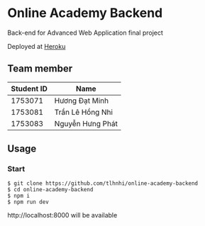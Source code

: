 # Online Academy Backend

Back-end for Advanced Web Application final project

Deployed at [Heroku](https://online-academi.herokuapp.com)

## Team member

| Student ID | Name             |
| ---------- | ---------------- |
| 1753071    | Hương Đạt Minh   |
| 1753081    | Trần Lê Hồng Nhi |
| 1753083    | Nguyễn Hưng Phát |

## Usage

### Start

```terminal
$ git clone https://github.com/tlhnhi/online-academy-backend
$ cd online-academy-backend
$ npm i
$ npm run dev
```

http://localhost:8000 will be available
